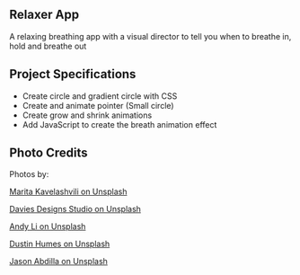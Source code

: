 ## Relaxer App

A relaxing breathing app with a visual director to tell you when to breathe in, hold and breathe out

## Project Specifications

- Create circle and gradient circle with CSS
- Create and animate pointer (Small circle)
- Create grow and shrink animations
- Add JavaScript to create the breath animation effect

## Photo Credits
Photos by:

[Marita Kavelashvili on Unsplash](https://unsplash.com/@maritafox?utm_source=unsplash&utm_medium=referral&utm_content=creditCopyText)

[Davies Designs Studio on Unsplash](https://unsplash.com/@davies_designs?utm_source=unsplash&utm_medium=referral&utm_content=creditCopyText)

[Andy Li on Unsplash](https://unsplash.com/@andylid0?utm_source=unsplash&utm_medium=referral&utm_content=creditCopyText)

[Dustin Humes on Unsplash](https://unsplash.com/@dustinhumes_photography?utm_source=unsplash&utm_medium=referral&utm_content=creditCopyText) 

[Jason Abdilla on Unsplash](https://unsplash.com/@jabdilla_creative?utm_source=unsplash&utm_medium=referral&utm_content=creditCopyText) 
